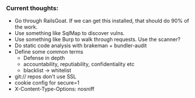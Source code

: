 ### Current thoughts:

* Go through RailsGoat. If we can get this installed, that should do 90% of the work.
* Use something like SqlMap to discover vulns.
* Use something like Burp to walk through requests. Use the scanner?
* Do static code analysis with brakeman + bundler-audit
* Define some common terms
  - Defense in depth
  - accountability, reputiability, confidentiality etc
  - blacklist -> whitelist
* git:// repos don't use SSL
* cookie config for secure=1
* X-Content-Type-Options: nosniff
